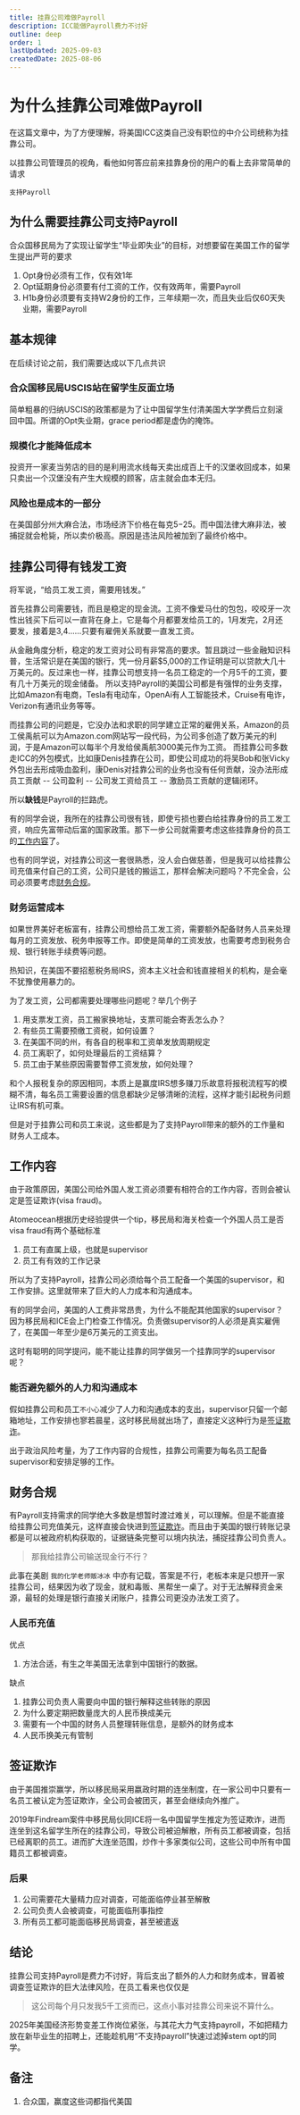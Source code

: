 ```yaml
---
title: 挂靠公司难做Payroll
description: ICC能做Payroll费力不讨好
outline: deep
order: 1
lastUpdated: 2025-09-03
createdDate: 2025-08-06
---
```

# 为什么挂靠公司难做Payroll

在这篇文章中，为了方便理解，将美国ICC这类自己没有职位的中介公司统称为挂靠公司。

以挂靠公司管理员的视角，看他如何答应前来挂靠身份的用户的看上去非常简单的请求

`支持Payroll`

## 为什么需要挂靠公司支持Payroll

合众国移民局为了实现让留学生“毕业即失业”的目标，对想要留在美国工作的留学生提出严苛的要求
1. Opt身份必须有工作，仅有效1年
2. Opt延期身份必须要有付工资的工作，仅有效两年，需要Payroll
3. H1b身份必须要有支持W2身份的工作，三年续期一次，而且失业后仅60天失业期，需要Payroll

## 基本规律

在后续讨论之前，我们需要达成以下几点共识

### 合众国移民局USCIS站在留学生反面立场

简单粗暴的归纳USCIS的政策都是为了让中国留学生付清美国大学学费后立刻滚回中国。所谓的Opt失业期，grace period都是虚伪的掩饰。

### 规模化才能降低成本

投资开一家麦当劳店的目的是利用流水线每天卖出成百上千的汉堡收回成本，如果只卖出一个汉堡没有产生大规模的顾客，店主就会血本无归。

### 风险也是成本的一部分

在美国部分州大麻合法，市场经济下价格在每克$5-$25。而中国法律大麻非法，被捕捉就会枪毙，所以卖价极高。原因是违法风险被加到了最终价格中。


## 挂靠公司得有钱发工资

将军说，“给员工发工资，需要用钱发。”

首先挂靠公司需要钱，而且是稳定的现金流。工资不像爱马仕的包包，咬咬牙一次性出钱买下后可以一直背在身上，它是每个月都要发给员工的，1月发完，2月还要发，接着是3,4……只要有雇佣关系就要一直发工资。

从金融角度分析，稳定的发工资对公司有非常高的要求。暂且跳过一些金融知识科普，生活常识是在美国的银行，凭一份月薪$5,000的工作证明是可以贷款大几十万美元的。反过来也一样，挂靠公司想支持一名员工稳定的一个月5千的工资，要有几十万美元的现金储备。
所以支持Payroll的美国公司都是有强悍的业务支撑，比如Amazon有电商，Tesla有电动车，OpenAi有人工智能技术，Cruise有电诈，Verizon有通讯业务等等。

而挂靠公司的问题是，它没办法和求职的同学建立正常的雇佣关系，Amazon的员工侯禹航可以为Amazon.com网站写一段代码，为公司多创造了数万美元的利润，于是Amazon可以每半个月发给侯禹航3000美元作为工资。
而挂靠公司多数走ICC的外包模式，比如康Denis挂靠在公司，即使公司成功的将吴Bob和张Vicky外包出去形成吸血盈利，康Denis对挂靠公司的业务也没有任何贡献，没办法形成员工贡献 -- 公司盈利 -- 公司发工资给员工 -- 激励员工贡献的逻辑闭环。

所以**缺钱**是Payroll的拦路虎。

有的同学会说，我所在的挂靠公司很有钱，即使亏损也要白给挂靠身份的员工发工资，响应先富带动后富的国家政策。那下一步公司就需要考虑这些挂靠身份的员工的[工作内容](#工作内容)了。

也有的同学说，对挂靠公司这一套很熟悉，没人会白做慈善，但是我可以给挂靠公司充值来付自己的工资，公司只是钱的搬运工，那样会解决问题吗？不完全会，公司必须要考虑[财务合规](#财务合规)。

### 财务运营成本

如果世界美好老板富有，挂靠公司想给员工发工资，需要额外配备财务人员来处理每月的工资发放、税务申报等工作。即使是简单的工资发放，也需要考虑到税务合规、银行转账手续费等问题。

热知识，在美国不要招惹税务局IRS，资本主义社会和钱直接相关的机构，是会毫不犹豫使用暴力的。

为了发工资，公司都需要处理哪些问题呢？举几个例子
1. 用支票发工资，员工搬家换地址，支票可能会寄丢怎么办？
2. 有些员工需要预缴工资税，如何设置？
3. 在美国不同的州，有各自的税率和工资单发放周期规定
4. 员工离职了，如何处理最后的工资结算？
5. 员工由于某些原因需要暂停工资发放，如何处理？

和个人报税复杂的原因相同，本质上是赢度IRS想多赚刀乐故意将报税流程写的模糊不清，每名员工需要设置的信息都缺少足够清晰的流程，这样才能引起税务问题让IRS有机可乘。

但是对于挂靠公司和员工来说，这些都是为了支持Payroll带来的额外的工作量和财务人工成本。


## 工作内容

由于政策原因，美国公司给外国人发工资必须要有相符合的工作内容，否则会被认定是签证欺诈(visa fraud)。

Atomeocean根据历史经验提供一个tip，移民局和海关检查一个外国人员工是否visa fraud有两个基础标准
1. 员工有直属上级，也就是supervisor
2. 员工有有效的工作记录

所以为了支持Payroll，挂靠公司必须给每个员工配备一个美国的supervisor，和工作安排。这里就带来了巨大的人力成本和沟通成本。

有的同学会问，美国的人工费非常昂贵，为什么不能配其他国家的supervisor？因为移民局和ICE会上门检查工作情况。负责做supervisor的人必须是真实雇佣了，在美国一年至少是6万美元的工资支出。

这时有聪明的同学提问，能不能让挂靠的同学做另一个挂靠同学的supervisor呢？

### 能否避免额外的人力和沟通成本

假如挂靠公司和员工`不小心`减少了人力和沟通成本的支出，supervisor只留一个邮箱地址，工作安排也寥若晨星，这时移民局就出场了，直接定义这种行为是[签证欺诈](#签证欺诈)。

出于政治风险考量，为了工作内容的合规性，挂靠公司需要为每名员工配备supervisor和安排足够的工作。


## 财务合规

有Payroll支持需求的同学绝大多数是想暂时渡过难关，可以理解。但是不能直接给挂靠公司充值美元，这样直接会快进到[签证欺诈](#签证欺诈)。而且由于美国的银行转账记录都是可以被政府机构获取的，证据链条完整可以境内执法，捕捉挂靠公司负责人。

> 那我给挂靠公司输送现金行不行？

此事在美剧 `我的化学老师贩冰冰` 中亦有记载，答案是不行，老板本来是只想开一家挂靠公司，结果因为收了现金，就和毒贩、黑帮坐一桌了。对于无法解释资金来源，最轻的处理是银行直接关闭账户，挂靠公司更没办法发工资了。

### 人民币充值

优点
1. 方法合适，有生之年美国无法拿到中国银行的数据。

缺点
1. 挂靠公司负责人需要向中国的银行解释这些转账的原因
2. 为什么要定期把数量庞大的人民币换成美元
3. 需要有一个中国的财务人员整理转账信息，是额外的财务成本
4. 人民币换美元有管制


## 签证欺诈

由于美国推崇赢学，所以移民局采用嬴政时期的连坐制度，在一家公司中只要有一名员工被认定为签证欺诈，全公司会被团灭，甚至会继续向外推广。

2019年Findream案件中移民局伙同ICE将一名中国留学生推定为签证欺诈，进而连坐到这名留学生所在的挂靠公司，导致公司被迫解散，所有员工都被调查，包括已经离职的员工。进而扩大连坐范围，炒作十多家类似公司，这些公司中所有中国籍员工都被调查。

### 后果

1. 公司需要花大量精力应对调查，可能面临停业甚至解散
2. 公司负责人会被调查，可能面临刑事指控
3. 所有员工都可能面临移民局调查，甚至被遣返


## 结论

挂靠公司支持Payroll是费力不讨好，背后支出了额外的人力和财务成本，冒着被调查签证欺诈的巨大法律风险，在员工看来也仅仅是

> 这公司每个月只发我5千工资而已，这点小事对挂靠公司来说不算什么。

2025年美国经济形势变差工作岗位紧张，与其花大力气支持payroll，不如把精力放在新毕业生的招聘上，还能趁机用“不支持payroll”快速过滤掉stem opt的同学。

## 备注
1. 合众国，赢度这些词都指代美国

<LicenseNotice />
